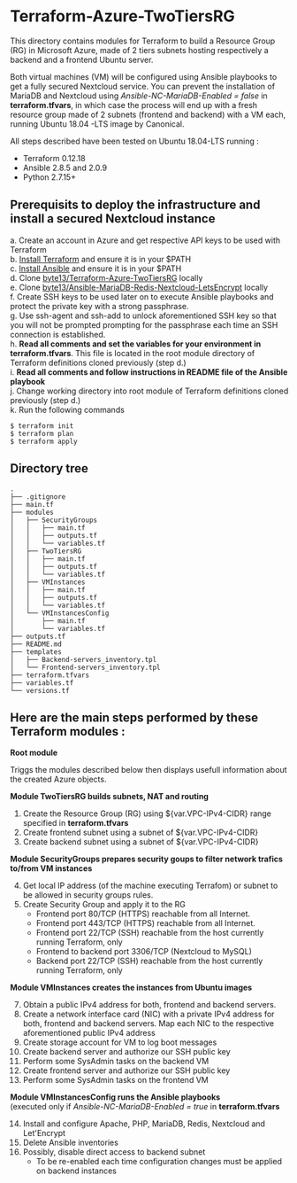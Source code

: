 # Terraform-Azure-TwoTiersRG
This directory contains modules for Terraform to build a Resource Group (RG) in Microsoft Azure, made of 2 tiers subnets hosting respectively a backend and a frontend Ubuntu server. 

Both virtual machines (VM) will be configured using Ansible playbooks to get a fully secured Nextcloud service.
You can prevent the installation of MariaDB and Nextcloud using *Ansible-NC-MariaDB-Enabled = false* in **terraform.tfvars**, in which case the process will end up with a fresh resource group made of 2 subnets (frontend and backend) with a VM each, running Ubuntu 18.04
-LTS image by Canonical.

All steps described have been tested on Ubuntu 18.04-LTS running :
- Terraform 0.12.18
- Ansible 2.8.5 and 2.0.9
- Python 2.7.15+

## Prerequisits to deploy the infrastructure and install a secured Nextcloud instance

a. Create an account in Azure and get respective API keys to be used with Terraform \
b. [Install Terraform](https://askubuntu.com/questions/983351/how-to-install-terraform-in-ubuntu#983352) and ensure it is in your $PATH \
c. [Install Ansible](https://linuxhandbook.com/install-ansible-linux/) and ensure it is in your $PATH \
d. Clone [byte13/Terraform-Azure-TwoTiersRG](https://github.com/byte13/Terraform-Azure-TwoTiersRG) locally \
e. Clone [byte13/Ansible-MariaDB-Redis-Nextcloud-LetsEncrypt](https://github.com/byte13/Ansible-MariaDB-Redis-Nextcloud-LetsEncrypt) locally \
f. Create SSH keys to be used later on to execute Ansible playbooks and protect the private key with a strong passphrase. \
g. Use ssh-agent and ssh-add to unlock aforementioned SSH key so that you will not be prompted prompting for the passphrase each time an SSH connection is established. \
h. **Read all comments and set the variables for your environment in terraform.tfvars**. This file is located in the root module directory of Terraform definitions cloned previously (step d.)\
i. **Read all comments and follow instructions in README file of the Ansible playbook** \
j. Change working directory into root module of Terraform definitions cloned previously (step d.) \
k. Run the following commands

```
$ terraform init
$ terraform plan
$ terraform apply
```


## Directory tree

```
.
├── .gitignore
├── main.tf
├── modules
│   ├── SecurityGroups
│   │   ├── main.tf
│   │   ├── outputs.tf
│   │   └── variables.tf
│   ├── TwoTiersRG
│   │   ├── main.tf
│   │   ├── outputs.tf
│   │   └── variables.tf
│   ├── VMInstances
│   │   ├── main.tf
│   │   ├── outputs.tf
│   │   └── variables.tf
│   └── VMInstancesConfig
│       ├── main.tf
│       └── variables.tf
├── outputs.tf
├── README.md
├── templates
│   ├── Backend-servers_inventory.tpl
│   └── Frontend-servers_inventory.tpl
├── terraform.tfvars
├── variables.tf
└── versions.tf
```

## Here are the main steps performed by these Terraform modules :

**Root module**

Triggs the modules described below then displays usefull information about the created Azure objects. 


**Module TwoTiersRG builds subnets, NAT and routing**

 1. Create the Resource Group (RG) using ${var.VPC-IPv4-CIDR} range specified in **terraform.tfvars**
 2. Create frontend subnet using a subnet of ${var.VPC-IPv4-CIDR} 
 3. Create backend subnet using a subnet of ${var.VPC-IPv4-CIDR}

**Module SecurityGroups prepares security goups to filter network trafics to/from VM instances**

 4. Get local IP address (of the machine executing Terrafom) or subnet to be allowed in security groups rules.
 5. Create Security Group and apply it to the RG 
     - Frontend port 80/TCP (HTTPS) reachable from all Internet.
     - Frontend port 443/TCP (HTTPS) reachable from all Internet.
     - Frontend port 22/TCP (SSH) reachable from the host currently running Terraform, only 
     - Frontend to backend port 3306/TCP (Nextcloud to MySQL) 
     - Backend port 22/TCP (SSH) reachable from the host currently running Terraform, only 

**Module VMInstances creates the instances from Ubuntu images**

 7. Obtain a public IPv4 address for both, frontend and backend servers.
 8. Create a network interface card (NIC) with a private IPv4 address for both, frontend and backend servers. Map each NIC to the respective aforementioned public IPv4 address
 9. Create storage account for VM to log boot messages
10. Create backend server and authorize our SSH public key
11. Perform some SysAdmin tasks on the backend VM
12. Create frontend server and authorize our SSH public key
13. Perform some SysAdmin tasks on the frontend VM

**Module VMInstancesConfig runs the Ansible playbooks**\
(executed only if *Ansible-NC-MariaDB-Enabled = true* in **terraform.tfvars**

14. Install and configure Apache, PHP, MariaDB, Redis, Nextcloud and Let'Encrypt
15. Delete Ansible inventories
16. Possibly, disable direct access to backend subnet
    - To be re-enabled each time configuration changes must be applied on backend instances

